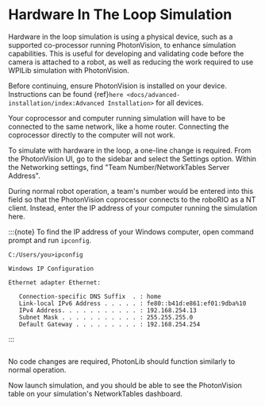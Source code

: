 # Hardware In The Loop Simulation

Hardware in the loop simulation is using a physical device, such as a supported co-processor running PhotonVision, to enhance simulation capabilities. This is useful for developing and validating code before the camera is attached to a robot, as well as reducing the work required to use WPILib simulation with PhotonVision.

Before continuing, ensure PhotonVision is installed on your device. Instructions can be found {ref}`here <docs/advanced-installation/index:Advanced Installation>` for all devices.

Your coprocessor and computer running simulation will have to be connected to the same network, like a home router. Connecting the coprocessor directly to the computer will not work.

To simulate with hardware in the loop, a one-line change is required. From the PhotonVision UI, go to the sidebar and select the Settings option. Within the Networking settings, find "Team Number/NetworkTables Server Address".

During normal robot operation, a team's number would be entered into this field so that the PhotonVision coprocessor connects to the roboRIO as a NT client. Instead, enter the IP address of your computer running the simulation here.

:::{note}
To find the IP address of your Windows computer, open command prompt and run `ipconfig`.

```console
C:/Users/you>ipconfig

Windows IP Configuration

Ethernet adapter Ethernet:

   Connection-specific DNS Suffix  . : home
   Link-local IPv6 Address . . . . . : fe80::b41d:e861:ef01:9dba%10
   IPv4 Address. . . . . . . . . . . : 192.168.254.13
   Subnet Mask . . . . . . . . . . . : 255.255.255.0
   Default Gateway . . . . . . . . . : 192.168.254.254
```

:::

```{image} images/coproc-client-to-desktop-sim.png

```

No code changes are required, PhotonLib should function similarly to normal operation.

Now launch simulation, and you should be able to see the PhotonVision table on your simulation's NetworkTables dashboard.

```{image} images/hardware-in-the-loop-sim.png

```
